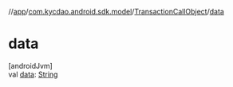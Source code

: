 //[app](../../../index.md)/[com.kycdao.android.sdk.model](../index.md)/[TransactionCallObject](index.md)/[data](data.md)

# data

[androidJvm]\
val [data](data.md): [String](https://kotlinlang.org/api/latest/jvm/stdlib/kotlin/-string/index.html)

